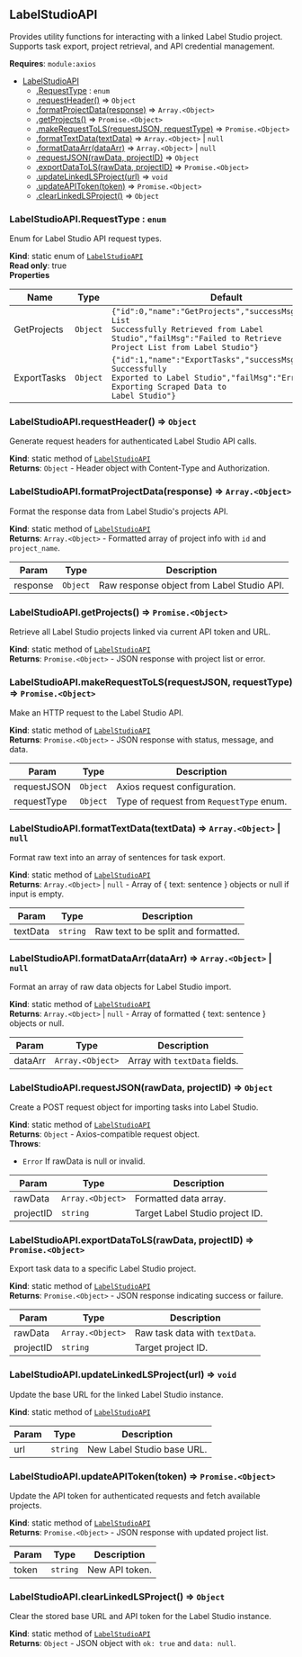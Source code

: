 <a name="module_LabelStudioAPI"></a>

## LabelStudioAPI
Provides utility functions for interacting with a linked Label Studio project.Supports task export, project retrieval, and API credential management.

**Requires**: <code>module:axios</code>  

* [LabelStudioAPI](#module_LabelStudioAPI)
    * [.RequestType](#module_LabelStudioAPI.RequestType) : <code>enum</code>
    * [.requestHeader()](#module_LabelStudioAPI.requestHeader) ⇒ <code>Object</code>
    * [.formatProjectData(response)](#module_LabelStudioAPI.formatProjectData) ⇒ <code>Array.&lt;Object&gt;</code>
    * [.getProjects()](#module_LabelStudioAPI.getProjects) ⇒ <code>Promise.&lt;Object&gt;</code>
    * [.makeRequestToLS(requestJSON, requestType)](#module_LabelStudioAPI.makeRequestToLS) ⇒ <code>Promise.&lt;Object&gt;</code>
    * [.formatTextData(textData)](#module_LabelStudioAPI.formatTextData) ⇒ <code>Array.&lt;Object&gt;</code> \| <code>null</code>
    * [.formatDataArr(dataArr)](#module_LabelStudioAPI.formatDataArr) ⇒ <code>Array.&lt;Object&gt;</code> \| <code>null</code>
    * [.requestJSON(rawData, projectID)](#module_LabelStudioAPI.requestJSON) ⇒ <code>Object</code>
    * [.exportDataToLS(rawData, projectID)](#module_LabelStudioAPI.exportDataToLS) ⇒ <code>Promise.&lt;Object&gt;</code>
    * [.updateLinkedLSProject(url)](#module_LabelStudioAPI.updateLinkedLSProject) ⇒ <code>void</code>
    * [.updateAPIToken(token)](#module_LabelStudioAPI.updateAPIToken) ⇒ <code>Promise.&lt;Object&gt;</code>
    * [.clearLinkedLSProject()](#module_LabelStudioAPI.clearLinkedLSProject) ⇒ <code>Object</code>

<a name="module_LabelStudioAPI.RequestType"></a>

### LabelStudioAPI.RequestType : <code>enum</code>
Enum for Label Studio API request types.

**Kind**: static enum of [<code>LabelStudioAPI</code>](#module_LabelStudioAPI)  
**Read only**: true  
**Properties**

| Name | Type | Default |
| --- | --- | --- |
| GetProjects | <code>Object</code> | <code>{&quot;id&quot;:0,&quot;name&quot;:&quot;GetProjects&quot;,&quot;successMsg&quot;:&quot;Project List Successfully Retrieved from Label Studio&quot;,&quot;failMsg&quot;:&quot;Failed to Retrieve Project List from Label Studio&quot;}</code> | 
| ExportTasks | <code>Object</code> | <code>{&quot;id&quot;:1,&quot;name&quot;:&quot;ExportTasks&quot;,&quot;successMsg&quot;:&quot;Data Successfully Exported to Label Studio&quot;,&quot;failMsg&quot;:&quot;Error Exporting Scraped Data to Label Studio&quot;}</code> | 

<a name="module_LabelStudioAPI.requestHeader"></a>

### LabelStudioAPI.requestHeader() ⇒ <code>Object</code>
Generate request headers for authenticated Label Studio API calls.

**Kind**: static method of [<code>LabelStudioAPI</code>](#module_LabelStudioAPI)  
**Returns**: <code>Object</code> - Header object with Content-Type and Authorization.  
<a name="module_LabelStudioAPI.formatProjectData"></a>

### LabelStudioAPI.formatProjectData(response) ⇒ <code>Array.&lt;Object&gt;</code>
Format the response data from Label Studio's projects API.

**Kind**: static method of [<code>LabelStudioAPI</code>](#module_LabelStudioAPI)  
**Returns**: <code>Array.&lt;Object&gt;</code> - Formatted array of project info with `id` and `project_name`.  

| Param | Type | Description |
| --- | --- | --- |
| response | <code>Object</code> | Raw response object from Label Studio API. |

<a name="module_LabelStudioAPI.getProjects"></a>

### LabelStudioAPI.getProjects() ⇒ <code>Promise.&lt;Object&gt;</code>
Retrieve all Label Studio projects linked via current API token and URL.

**Kind**: static method of [<code>LabelStudioAPI</code>](#module_LabelStudioAPI)  
**Returns**: <code>Promise.&lt;Object&gt;</code> - JSON response with project list or error.  
<a name="module_LabelStudioAPI.makeRequestToLS"></a>

### LabelStudioAPI.makeRequestToLS(requestJSON, requestType) ⇒ <code>Promise.&lt;Object&gt;</code>
Make an HTTP request to the Label Studio API.

**Kind**: static method of [<code>LabelStudioAPI</code>](#module_LabelStudioAPI)  
**Returns**: <code>Promise.&lt;Object&gt;</code> - JSON response with status, message, and data.  

| Param | Type | Description |
| --- | --- | --- |
| requestJSON | <code>Object</code> | Axios request configuration. |
| requestType | <code>Object</code> | Type of request from `RequestType` enum. |

<a name="module_LabelStudioAPI.formatTextData"></a>

### LabelStudioAPI.formatTextData(textData) ⇒ <code>Array.&lt;Object&gt;</code> \| <code>null</code>
Format raw text into an array of sentences for task export.

**Kind**: static method of [<code>LabelStudioAPI</code>](#module_LabelStudioAPI)  
**Returns**: <code>Array.&lt;Object&gt;</code> \| <code>null</code> - Array of { text: sentence } objects or null if input is empty.  

| Param | Type | Description |
| --- | --- | --- |
| textData | <code>string</code> | Raw text to be split and formatted. |

<a name="module_LabelStudioAPI.formatDataArr"></a>

### LabelStudioAPI.formatDataArr(dataArr) ⇒ <code>Array.&lt;Object&gt;</code> \| <code>null</code>
Format an array of raw data objects for Label Studio import.

**Kind**: static method of [<code>LabelStudioAPI</code>](#module_LabelStudioAPI)  
**Returns**: <code>Array.&lt;Object&gt;</code> \| <code>null</code> - Array of formatted { text: sentence } objects or null.  

| Param | Type | Description |
| --- | --- | --- |
| dataArr | <code>Array.&lt;Object&gt;</code> | Array with `textData` fields. |

<a name="module_LabelStudioAPI.requestJSON"></a>

### LabelStudioAPI.requestJSON(rawData, projectID) ⇒ <code>Object</code>
Create a POST request object for importing tasks into Label Studio.

**Kind**: static method of [<code>LabelStudioAPI</code>](#module_LabelStudioAPI)  
**Returns**: <code>Object</code> - Axios-compatible request object.  
**Throws**:

- <code>Error</code> If rawData is null or invalid.


| Param | Type | Description |
| --- | --- | --- |
| rawData | <code>Array.&lt;Object&gt;</code> | Formatted data array. |
| projectID | <code>string</code> | Target Label Studio project ID. |

<a name="module_LabelStudioAPI.exportDataToLS"></a>

### LabelStudioAPI.exportDataToLS(rawData, projectID) ⇒ <code>Promise.&lt;Object&gt;</code>
Export task data to a specific Label Studio project.

**Kind**: static method of [<code>LabelStudioAPI</code>](#module_LabelStudioAPI)  
**Returns**: <code>Promise.&lt;Object&gt;</code> - JSON response indicating success or failure.  

| Param | Type | Description |
| --- | --- | --- |
| rawData | <code>Array.&lt;Object&gt;</code> | Raw task data with `textData`. |
| projectID | <code>string</code> | Target project ID. |

<a name="module_LabelStudioAPI.updateLinkedLSProject"></a>

### LabelStudioAPI.updateLinkedLSProject(url) ⇒ <code>void</code>
Update the base URL for the linked Label Studio instance.

**Kind**: static method of [<code>LabelStudioAPI</code>](#module_LabelStudioAPI)  

| Param | Type | Description |
| --- | --- | --- |
| url | <code>string</code> | New Label Studio base URL. |

<a name="module_LabelStudioAPI.updateAPIToken"></a>

### LabelStudioAPI.updateAPIToken(token) ⇒ <code>Promise.&lt;Object&gt;</code>
Update the API token for authenticated requests and fetch available projects.

**Kind**: static method of [<code>LabelStudioAPI</code>](#module_LabelStudioAPI)  
**Returns**: <code>Promise.&lt;Object&gt;</code> - JSON response with updated project list.  

| Param | Type | Description |
| --- | --- | --- |
| token | <code>string</code> | New API token. |

<a name="module_LabelStudioAPI.clearLinkedLSProject"></a>

### LabelStudioAPI.clearLinkedLSProject() ⇒ <code>Object</code>
Clear the stored base URL and API token for the Label Studio instance.

**Kind**: static method of [<code>LabelStudioAPI</code>](#module_LabelStudioAPI)  
**Returns**: <code>Object</code> - JSON object with `ok: true` and `data: null`.  
